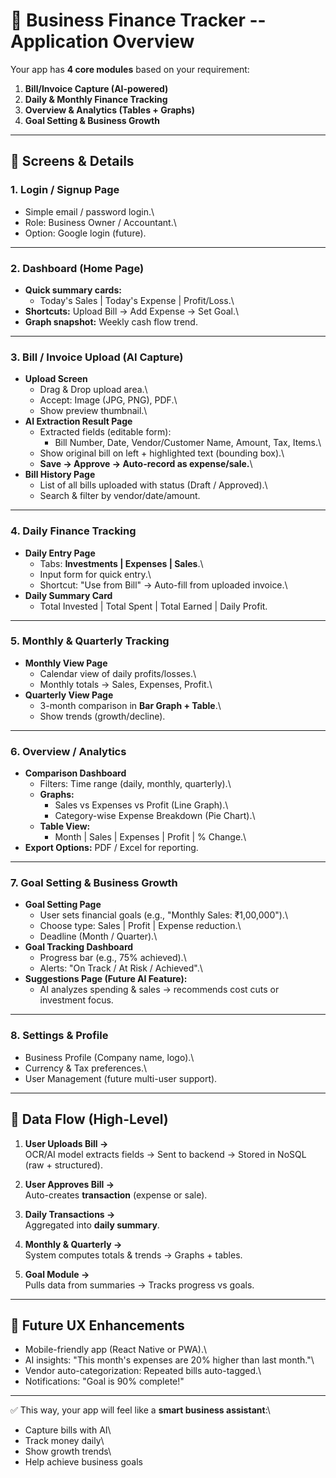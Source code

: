 # 🚀 Business Finance Tracker -- Application Overview

Your app has **4 core modules** based on your requirement:

1.  **Bill/Invoice Capture (AI-powered)**
2.  **Daily & Monthly Finance Tracking**
3.  **Overview & Analytics (Tables + Graphs)**
4.  **Goal Setting & Business Growth**

------------------------------------------------------------------------

## 📱 Screens & Details

### 1. **Login / Signup Page**

-   Simple email / password login.\
-   Role: Business Owner / Accountant.\
-   Option: Google login (future).

------------------------------------------------------------------------

### 2. **Dashboard (Home Page)**

-   **Quick summary cards:**
    -   Today's Sales \| Today's Expense \| Profit/Loss.\
-   **Shortcuts:** Upload Bill → Add Expense → Set Goal.\
-   **Graph snapshot:** Weekly cash flow trend.

------------------------------------------------------------------------

### 3. **Bill / Invoice Upload (AI Capture)**

-   **Upload Screen**
    -   Drag & Drop upload area.\
    -   Accept: Image (JPG, PNG), PDF.\
    -   Show preview thumbnail.\
-   **AI Extraction Result Page**
    -   Extracted fields (editable form):
        -   Bill Number, Date, Vendor/Customer Name, Amount, Tax,
            Items.\
    -   Show original bill on left + highlighted text (bounding box).\
    -   **Save → Approve → Auto-record as expense/sale.**\
-   **Bill History Page**
    -   List of all bills uploaded with status (Draft / Approved).\
    -   Search & filter by vendor/date/amount.

------------------------------------------------------------------------

### 4. **Daily Finance Tracking**

-   **Daily Entry Page**
    -   Tabs: **Investments \| Expenses \| Sales**.\
    -   Input form for quick entry.\
    -   Shortcut: "Use from Bill" → Auto-fill from uploaded invoice.\
-   **Daily Summary Card**
    -   Total Invested \| Total Spent \| Total Earned \| Daily Profit.

------------------------------------------------------------------------

### 5. **Monthly & Quarterly Tracking**

-   **Monthly View Page**
    -   Calendar view of daily profits/losses.\
    -   Monthly totals → Sales, Expenses, Profit.\
-   **Quarterly View Page**
    -   3-month comparison in **Bar Graph + Table**.\
    -   Show trends (growth/decline).

------------------------------------------------------------------------

### 6. **Overview / Analytics**

-   **Comparison Dashboard**
    -   Filters: Time range (daily, monthly, quarterly).\
    -   **Graphs:**
        -   Sales vs Expenses vs Profit (Line Graph).\
        -   Category-wise Expense Breakdown (Pie Chart).\
    -   **Table View:**
        -   Month \| Sales \| Expenses \| Profit \| % Change.\
-   **Export Options:** PDF / Excel for reporting.

------------------------------------------------------------------------

### 7. **Goal Setting & Business Growth**

-   **Goal Setting Page**
    -   User sets financial goals (e.g., "Monthly Sales: ₹1,00,000").\
    -   Choose type: Sales \| Profit \| Expense reduction.\
    -   Deadline (Month / Quarter).\
-   **Goal Tracking Dashboard**
    -   Progress bar (e.g., 75% achieved).\
    -   Alerts: "On Track / At Risk / Achieved".\
-   **Suggestions Page (Future AI Feature):**
    -   AI analyzes spending & sales → recommends cost cuts or
        investment focus.

------------------------------------------------------------------------

### 8. **Settings & Profile**

-   Business Profile (Company name, logo).\
-   Currency & Tax preferences.\
-   User Management (future multi-user support).

------------------------------------------------------------------------

## 🔄 Data Flow (High-Level)

1.  **User Uploads Bill →**\
    OCR/AI model extracts fields → Sent to backend → Stored in NoSQL
    (raw + structured).

2.  **User Approves Bill →**\
    Auto-creates **transaction** (expense or sale).

3.  **Daily Transactions →**\
    Aggregated into **daily summary**.

4.  **Monthly & Quarterly →**\
    System computes totals & trends → Graphs + tables.

5.  **Goal Module →**\
    Pulls data from summaries → Tracks progress vs goals.

------------------------------------------------------------------------

## 🎨 Future UX Enhancements

-   Mobile-friendly app (React Native or PWA).\
-   AI insights: "This month's expenses are 20% higher than last
    month."\
-   Vendor auto-categorization: Repeated bills auto-tagged.\
-   Notifications: "Goal is 90% complete!"

------------------------------------------------------------------------

✅ This way, your app will feel like a **smart business assistant**:\
- Capture bills with AI\
- Track money daily\
- Show growth trends\
- Help achieve business goals
